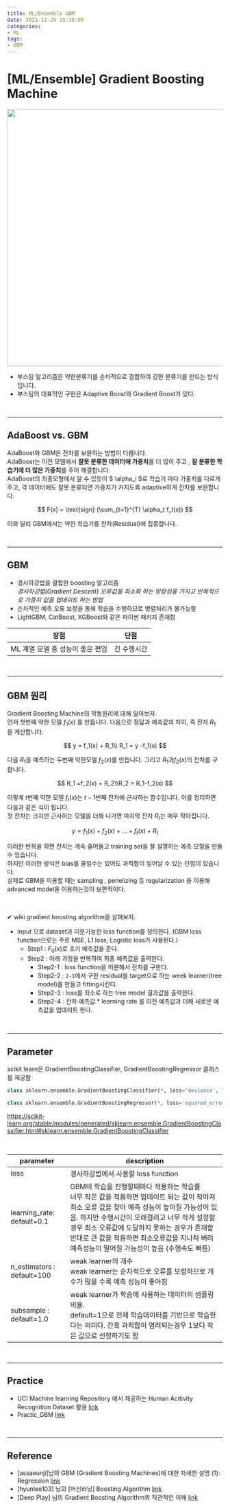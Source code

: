 ```yaml
---
title: ML/Ensemble GBM
date: 2021-12-29 15:30:09
categories:
- ML
tags:
- GBM
---
```


# [ML/Ensemble] Gradient Boosting Machine

<img src = "https://drive.google.com/uc?export=download&id=1b9ENW4zjogz7Hlkl06d-t2XGdn0Knj6f" width="600px">



- 부스팅 알고리즘은  약한분류기를 순차적으로 결합하여 강한 분류기를 만드는 방식입니다.
- 부스팅의 대표적인 구현은 Adaptive Boost와  Gradient Boost가 있다.

<br>

-----------

## AdaBoost vs. GBM

AdaBoost와 GBM은 잔차를 보완하는 방법이 다릅니다. <br>AdaBoost는 이전 모델에서 **잘못 분류한 데이터에 가중치**를 더 많이 주고 , **잘 분류한 학습기에 더  많은 가중치**를 주어 해결합니다. <br>AdaBoost의 최종모형에서 알 수 있듯이 $ \alpha_i $로 학습기 마다 가중치를 다르게 주고, 각 데이터에도 잘못 분류되면 가중치가 커지도록 adaptive하게 잔차를 보완합니다.

$$
F(x) = \text{sign} (\sum_{t=1}^{T} \alpha_t f_t(x))
$$

이와 달리 GBM에서는 약한 학습기를 잔차(Residual)에 집중합니다.

<br>

------------------

## GBM

- 경사하강법을 결합한 boosting 알고리즘 <br>*경사하강법(Gradient Descent) 오류값을 최소화 하는 방향성을 가지고 반복적으로 가중치 값을 업데이트 하는 방법*
- 순차적인 예측 오류 보정을 통해 학습을 수행하므로 병렬처리가 불가능함
- LightGBM, CatBoost, XGBoost와 같은 파이썬 패키지 존재함

| 장점                             | 단점        |
| -------------------------------- | ----------- |
| ML 계열 모델 중 성능이 좋은 편임 | 긴 수행시간 |

<br>

----------------

## GBM 원리

Gradient Boosting Machine의 작동원리에 대해 알아보자.<br>먼저 첫번째 약한 모델 $f_1(x)$ 를 만듭니다. 다음으로 정답과 예측값의 차이, 즉 잔차 $R_1$ 을 계산합니다.

$$
y = f_1(x) + R_1\\
R_1 = y -f_1(x)
$$

다음 $R_1$을 예측하는 두번째 약한모델 $f_2(x)$를 만듭니다.  그리고 $R_1$과$f_2(x)$의 잔차를 구합니다.

$$
R_1 =f_2(x) + R_2\\R_2 = R_1-f_2(x)
$$

이렇게 $t$번째 약한 모델 $f_t(x)$는 $t-1$번째 잔차에 근사하는 함수입니다. 이를 정리하면 다음과 같은 식이 됩니다.  <br>첫 잔차는 크지만 근사하는 모델을 더해 나가면 마지막 잔차 $R_t$는 매우 작아집니다.  

$$
y= f_1(x) + f_2(x) + ... +f_t(x)+R_t
$$

이러한 반복을 하면 잔차는 계속 줄어들고 training set을 잘 설명하는 예측 모형을 만들 수 있습니다. <br>하지만 이러한 방식은 bias를 줄일수는 있어도 과적합이 일어날 수 있는 단점이 있습니다. <br>실제로 GBM을 이용할 때는 sampling , penelizing 등 regularization 을 이용해 advanced model을 이용하는것이 보편적이다. 

<Br>

✔ wiki gradient boosting algorithm을 살펴보자.

- input 으로 dataset과 미분가능한 loss function를 정의한다. (GBM loss function으로는 주로 MSE, L1 loss, Logistic loss가 사용된다.) 
  - Step1 : $F_0(x)$로 초기 예측값을 준다.
  - Step2 : 아래 과정을 반복하여 최종 예측값을 출력한다.
    - Step2-1 : loss function을 미분해서 잔차를 구한다. 
    - Step2-2 : `2-1`에서 구한  residual을 target으로 하는 week learner(tree model)를 만들고 fitting시킨다.
    - Step2-3 : loss를 최소로 하는 tree model 결과값을 출력한다.
    - Step2-4 : 잔차 예측값 * learning rate 를 이전 예측값과 더해 새로운 예측값을 업데이트 한다.

<br>

--------

##  Parameter

scikit learn은 GradientBoostingClassifier, GradientBoostingRegressor 클래스를 제공함

```python
class sklearn.ensemble.GradientBoostingClassifier(*, loss='deviance', learning_rate=0.1, n_estimators=100, subsample=1.0, criterion='friedman_mse', min_samples_split=2, min_samples_leaf=1, min_weight_fraction_leaf=0.0, max_depth=3, min_impurity_decrease=0.0, init=None, random_state=None, max_features=None, verbose=0, max_leaf_nodes=None, warm_start=False, validation_fraction=0.1, n_iter_no_change=None, tol=0.0001, ccp_alpha=0.0)

class sklearn.ensemble.GradientBoostingRegressor(*, loss='squared_error', learning_rate=0.1, n_estimators=100, subsample=1.0, criterion='friedman_mse', min_samples_split=2, min_samples_leaf=1, min_weight_fraction_leaf=0.0, max_depth=3, min_impurity_decrease=0.0, init=None, random_state=None, max_features=None, alpha=0.9, verbose=0, max_leaf_nodes=None, warm_start=False, validation_fraction=0.1, n_iter_no_change=None, tol=0.0001, ccp_alpha=0.0)
```

https://scikit-learn.org/stable/modules/generated/sklearn.ensemble.GradientBoostingClassifier.html#sklearn.ensemble.GradientBoostingClassifier

<br>

| parameter                   | description                                                  |
| --------------------------- | ------------------------------------------------------------ |
| loss                        | 경사하강법에서 사용할 loss function                          |
| learning_rate:  default=0.1 | GBM이 학습을 진행할때마다 적용하는 학습률<Br>너무 작은 값을 적용하면 업데이트 되는 값이 작아져 최소 오류 값을 찾아 예측 성능이 높아질 가능성이 있음. 하지만 수행시간이 오래걸리고  너무 작게 설정할경우 최소 오류값에 도달하지 못하는 경우가 존재함 <br>반대로 큰 값을 적용하면 최소오류값을 지나쳐 버려 예측성능이 떨어질 가능성이 높음 (수행속도 빠름) |
| n_estimators : default=100  | weak learner의 개수<br>weak learner는 순차적으로 오류를 보정하므로 개수가 많을 수록 예측 성능이 좋아짐 |
| subsample : default=1.0     | weak learner가 학습에 사용하는 데이터의 샘플링 비율. <br>default=1으로 전체 학습데이터를 기반으로 학습한다는 의미다. 간혹 과적합이 염려되는경우 1보다 작은 값으로 선정하기도 함 |

<br>

--------------------

## Practice

- UCI Machine learning Repository 에서 제공하는 Human Acitivity Recognition Dataset 활용 [link](https://github.com/ominiv/Practice_ML/blob/master/Practice/UCI_Human_activity_dataset.ipynb)
- Practic_GBM [link](https://github.com/ominiv/Practice_ML/blob/master/Practice/Practice%20GBM.ipynb)

<br>

-----

## Reference

- [assaeunji]님의 GBM (Gradient Boosting Machines)에 대한 자세한 설명 (1): Regression  [link](https://assaeunji.github.io/machine%20learning/2020-09-05-gbm/)
- [hyunlee103] 님의 [머신러닝] Boosting Algorithm  [link](https://hyunlee103.tistory.com/25)
- [Deep Play] 님의 Gradient Boosting Algorithm의 직관적인 이해 [link](https://3months.tistory.com/368)


